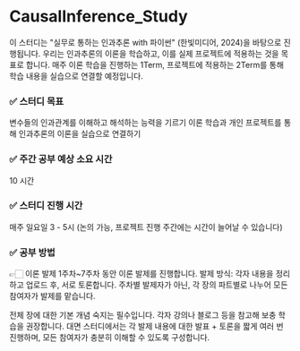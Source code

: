 # CausalInference_Study
이 스터디는 "실무로 통하는 인과추론 with 파이썬" (한빛미디어, 2024)을 바탕으로 진행됩니다. 
우리는 인과추론의 이론을 학습하고, 이를 실제 프로젝트에 적용하는 것을 목표로 합니다. 
매주 이론 학습을 진행하는 1Term, 프로젝트에 적용하는 2Term를 통해 학습 내용을 실습으로 연결할 예정입니다.

### ✅ 스터디 목표
변수들의 인과관계를 이해하고 해석하는 능력을 기르기
이론 학습과 개인 프로젝트를 통해 인과추론의 이론을 실습으로 연결하기
### ✅ 주간 공부 예상 소요 시간
10 시간

### ✅ 스터디 진행 시간
매주 일요일 3 - 5시 (논의 가능, 프로젝트 진행 주간에는 시간이 늘어날 수 있습니다)

### ✅ 공부 방법
👉🏻 이론 발제
1주차~7주차 동안 이론 발제를 진행합니다.
발제 방식: 각자 내용을 정리하고 업로드 후, 서로 토론합니다.
주차별 발제자가 아닌, 각 장의 파트별로 나누어 모든 참여자가 발제를 맡습니다.

전체 장에 대한 기본 개념 숙지는 필수입니다. 각자 강의나 블로그 등을 참고해 보충 학습을 권장합니다.
대면 스터디에서는 각 발제 내용에 대한 발표 + 토론을 짧게 여러 번 진행하며, 모든 참여자가 충분히 이해할 수 있도록 구성합니다.
